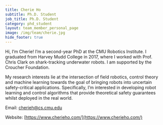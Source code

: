 ```yaml
---
title: Cherie Ho
subtitle: Ph.D. Student
job_title: Ph.D. Student
category: phd_student
layout: team_member_personal_page
image: /img/team/cherie.jpg
hide_footer: true
---
```


Hi, I’m Cherie! I’m a second-year PhD at the CMU Robotics Institute. I graduated from Harvey Mudd College in 2017, where I worked with Prof. Chris Clark on shark-tracking underwater robots. I am supported by the Croucher Foundation.

My research interests lie at the intersection of field robotics, control theory and machine learning towards the goal of bringing robots into uncertain safety-critical applications. Specifically, I’m interested in developing robot learning and control algorithms that provide theoretical safety guarantees whilst deployed in the real world.

Email:
cherieh@cs.cmu.edu

Website:
[https://www.cherieho.com/](https://www.cherieho.com/)